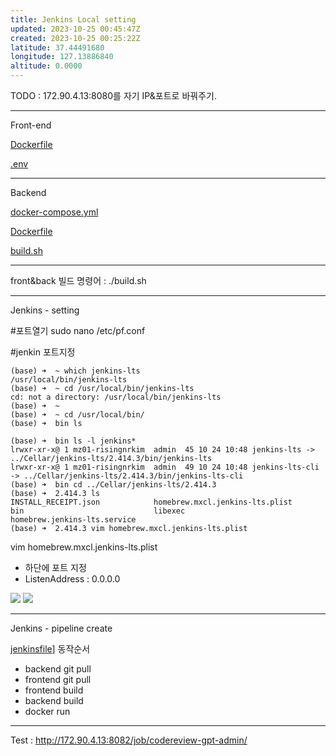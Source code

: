 ```yaml
---
title: Jenkins Local setting
updated: 2023-10-25 00:45:47Z
created: 2023-10-25 00:25:22Z
latitude: 37.44491680
longitude: 127.13886840
altitude: 0.0000
---
```



TODO : 172.90.4.13:8080를 자기 IP&포트로 바꿔주기.



---

Front-end


<a href="{{ site.baseurl }}/assets/Dockerfile">Dockerfile</a>

<a href="{{ site.baseurl }}/assets/제목%20없음.env">.env</a>






---

Backend



<a href="{{ site.baseurl }}/assets/docker-compose.yml">docker-compose.yml</a>



<a href="{{ site.baseurl }}/assets/Dockerfile-1">Dockerfile</a>




<a href="{{ site.baseurl }}/assets/build.sh">build.sh</a>


---

front&back 빌드 명령어 : ./build.sh 



---

Jenkins - setting

#포트열기
sudo nano /etc/pf.conf

#jenkin 포트지정
```
(base) ➜  ~ which jenkins-lts
/usr/local/bin/jenkins-lts
(base) ➜  ~ cd /usr/local/bin/jenkins-lts
cd: not a directory: /usr/local/bin/jenkins-lts
(base) ➜  ~
(base) ➜  ~ cd /usr/local/bin/
(base) ➜  bin ls

(base) ➜  bin ls -l jenkins*
lrwxr-xr-x@ 1 mz01-risingnrkim  admin  45 10 24 10:48 jenkins-lts -> ../Cellar/jenkins-lts/2.414.3/bin/jenkins-lts
lrwxr-xr-x@ 1 mz01-risingnrkim  admin  49 10 24 10:48 jenkins-lts-cli -> ../Cellar/jenkins-lts/2.414.3/bin/jenkins-lts-cli
(base) ➜  bin cd ../Cellar/jenkins-lts/2.414.3
(base) ➜  2.414.3 ls
INSTALL_RECEIPT.json            homebrew.mxcl.jenkins-lts.plist
bin                             libexec
homebrew.jenkins-lts.service
(base) ➜  2.414.3 vim homebrew.mxcl.jenkins-lts.plist
```
vim homebrew.mxcl.jenkins-lts.plist
- 하단에 포트 지정
- ListenAddress : 0.0.0.0  
<img src="{{ site.baseurl }}/assets/eba2bd1791c713a10fd6fc9b2207fb56.png"/>



<img src="{{ site.baseurl }}/assets/3a31bf0e77ea22193ef52edecdcdd245.png"/>


---
Jenkins - pipeline create


<a href="{{ site.baseurl }}/assets/jenkinsfile">jenkinsfile</a>]
동작순서
* backend git pull
* frontend git pull
* frontend build
* backend build
* docker run


  
---
Test : http://172.90.4.13:8082/job/codereview-gpt-admin/

















